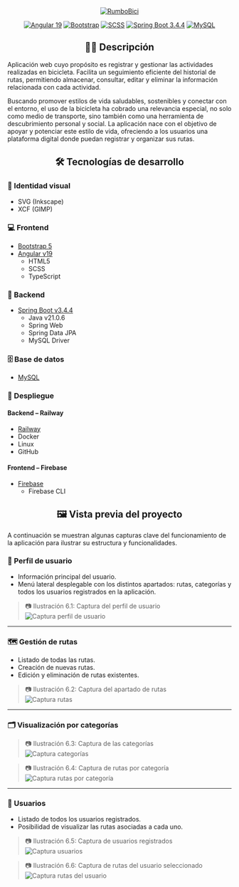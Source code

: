 <div align="center">
  <a href="https://rumbobici-7807d.web.app/home">
    <img src="doc/img/logo2color-rumbobici-300x150.png" alt="RumboBici">
  </a>

[![Angular 19](https://img.shields.io/badge/Angular_19-DD0031?style=for-the-badge&logo=angular&logoColor=white&labelColor=333333)](https://angular.dev/)
[![Bootstrap](https://img.shields.io/badge/Bootstrap_5-7952B3?style=for-the-badge&logo=bootstrap&logoColor=white&labelColor=333333)](https://getbootstrap.com/)
[![SCSS](https://img.shields.io/badge/SCSS-CC6699?style=for-the-badge&logo=sass&logoColor=white&labelColor=333333)](https://sass-lang.com/)
[![Spring Boot 3.4.4](https://img.shields.io/badge/Spring_Boot_3.4.4-6DB33F?style=for-the-badge&logo=spring-boot&logoColor=white&labelColor=333333)](https://spring.io/projects/spring-boot)
[![MySQL](https://img.shields.io/badge/MySQL-4479A1?style=for-the-badge&logo=mysql&logoColor=white&labelColor=333333)](https://www.mysql.com/)

##  🚴‍♂️  Descripción
</div>
Aplicación web cuyo propósito es registrar y gestionar las actividades realizadas en bicicleta. Facilita un seguimiento eficiente del historial de rutas, permitiendo almacenar, consultar, editar y eliminar la información relacionada con cada actividad.

Buscando promover estilos de vida saludables, sostenibles y conectar con el entorno, el uso de la bicicleta ha cobrado una relevancia especial, no solo como medio de transporte, sino también como una herramienta de descubrimiento personal y social. 
La aplicación nace con el objetivo de apoyar y potenciar este estilo de vida, ofreciendo a los usuarios una plataforma digital donde puedan registrar y organizar sus rutas. 

<div align="center">

## 🛠️ Tecnologías de desarrollo
</div>

### 🎨 Identidad visual
- SVG (Inkscape)
- XCF (GIMP)

### 💻 Frontend
- [Bootstrap 5](https://getbootstrap.com/)
- [Angular v19](https://angular.dev/)
  - HTML5
  - SCSS
  - TypeScript

### 🔧 Backend
- [Spring Boot v3.4.4](https://spring.io/projects/spring-boot)
  - Java v21.0.6
  - Spring Web
  - Spring Data JPA
  - MySQL Driver

### 🗄️ Base de datos
- [MySQL](https://www.mysql.com/)

### 🚀 Despliegue

#### Backend – Railway
- [Railway](https://railway.app/)
- Docker
- Linux
- GitHub 

#### Frontend – Firebase
- [Firebase](https://firebase.google.com/)
  - Firebase CLI

<div align="center">

## 🖼️ Vista previa del proyecto
</div>

A continuación se muestran algunas capturas clave del funcionamiento de la aplicación para ilustrar su estructura y funcionalidades.

### 👤 Perfil de usuario
- Información principal del usuario.
- Menú lateral desplegable con los distintos apartados: rutas, categorías y todos los usuarios registrados en la aplicación.

> 📷 Ilustración 6.1: Captura del perfil de usuario  
![Captura perfil de usuario](doc/img/screen-perfil.png)

---

### 🗺️ Gestión de rutas
- Listado de todas las rutas.
- Creación de nuevas rutas.
- Edición y eliminación de rutas existentes.

> 📷 Ilustración 6.2: Captura del apartado de rutas  
![Captura rutas](doc/img/screen-rutas.png)

---

### 🗂️ Visualización por categorías

> 📷 Ilustración 6.3: Captura de las categorías  
![Captura categorías](doc/img/screen-categorias.png)

> 📷 Ilustración 6.4: Captura de rutas por categoría  
![Captura rutas por categoría](doc/img/screen-rutas-categoria.png)

---

### 👥 Usuarios
- Listado de todos los usuarios registrados.
- Posibilidad de visualizar las rutas asociadas a cada uno.

> 📷 Ilustración 6.5: Captura de usuarios registrados  
![Captura usuarios](doc/img/screen-usuarios-regitrados.png)

> 📷 Ilustración 6.6: Captura de rutas del usuario seleccionado  
![Captura rutas del usuario](doc/img/screen-rutas-usuarios-regitrados.png)
